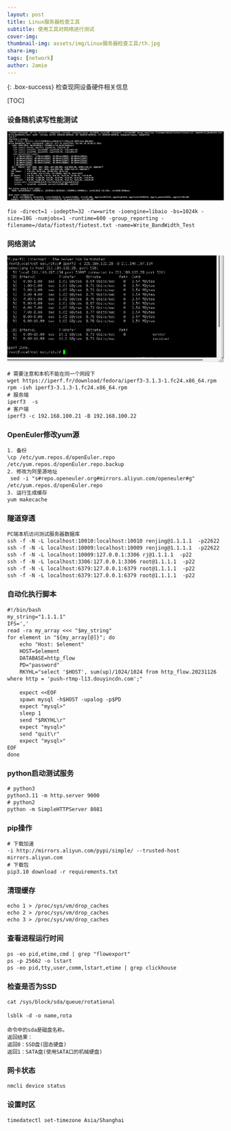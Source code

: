 ```yaml
---
layout: post
title: Linux服务器检查工具
subtitle: 使用工具对网络进行测试
cover-img: 
thumbnail-img: assets/img/Linux服务器检查工具/th.jpg
share-img: 
tags: [network]
author: Jamie
---
```


{: .box-success}
检查现网设备硬件相关信息

[TOC]

### 设备随机读写性能测试

![Crepe](/assets/img/Linux服务器检查工具/Snipaste_2023-12-29_09-55-46.png)

```shell
fio -direct=1 -iodepth=32 -rw=write -ioengine=libaio -bs=1024k -size=10G -numjobs=1 -runtime=600 -group_reporting -filename=/data/fiotest/fiotest.txt -name=Write_BandWidth_Test
```

### 网络测试

![Crepe](/assets/img/Linux服务器检查工具/企业微信截图_16977812896091.png)

```shell
# 需要注意和本机不能在同一个网段下
wget https://iperf.fr/download/fedora/iperf3-3.1.3-1.fc24.x86_64.rpm
rpm -ivh iperf3-3.1.3-1.fc24.x86_64.rpm
# 服务端
iperf3  -s 
# 客户端
iperf3 -c 192.168.100.21 -B 192.168.100.22 
```

### OpenEuler修改yum源

```shell
1. 备份
\cp /etc/yum.repos.d/openEuler.repo /etc/yum.repos.d/openEuler.repo.backup
2. 修改为阿里源地址
 sed -i "s#repo.openeuler.org#mirrors.aliyun.com/openeuler#g" /etc/yum.repos.d/openEuler.repo
3. 运行生成缓存
yum makecache
```

### 隧道穿透

```shell
PC端本机访问测试服务器数据库
ssh -f -N -L localhost:10010:localhost:10010 renjing@1.1.1.1  -p22622
ssh -f -N -L localhost:10009:localhost:10009 renjing@1.1.1.1  -p22622
ssh -f -N -L localhost:10009:127.0.0.1:3306 rj@1.1.1.1  -p22
ssh -f -N -L localhost:3306:127.0.0.1:3306 root@1.1.1.1  -p22
ssh -f -N -L localhost:6379:127.0.0.1:6379 root@1.1.1.1  -p22
ssh -f -N -L localhost:6379:127.0.0.1:6379 root@1.1.1.1  -p22
```

### 自动化执行脚本

```shell
#!/bin/bash
my_string="1.1.1.1"
IFS=','
read -ra my_array <<< "$my_string"
for element in "${my_array[@]}"; do
    echo "Host: $element"
    HOST=$element
    DATABASE=http_flow
    PD="password"
    RKYHL="select '$HOST', sum(up)/1024/1024 from http_flow.20231126 where http = 'push-rtmp-l13.douyincdn.com';"
    
    expect <<EOF
    spawn mysql -h$HOST -upalog -p$PD
    expect "mysql>"
    sleep 1
    send "$RKYHL\r"
    expect "mysql>"
    send "quit\r"
    expect "mysql>"
EOF
done
```

### python启动测试服务

```shell
# python3
python3.11 -m http.server 9000
# python2
python -m SimpleHTTPServer 8081
```

### pip操作

```shell
# 下载加速
-i http://mirrors.aliyun.com/pypi/simple/ --trusted-host mirrors.aliyun.com
# 下载包
pip3.10 download -r requirements.txt 
```

### 清理缓存

```shell
echo 1 > /proc/sys/vm/drop_caches
echo 2 > /proc/sys/vm/drop_caches
echo 3 > /proc/sys/vm/drop_caches
```

### 查看进程运行时间

```shell
ps -eo pid,etime,cmd | grep "flowexport"
ps -p 25662 -o lstart
ps -eo pid,tty,user,comm,lstart,etime | grep clickhouse
```

### 检查是否为SSD

```shell
cat /sys/block/sda/queue/rotational 

lsblk -d -o name,rota

命令中的sda是磁盘名称。
返回结果：
返回0：SSD盘(固态硬盘)
返回1：SATA盘(使用SATA口的机械硬盘)
```

### 网卡状态

```shell
nmcli device status
```

### 设置时区

```shell
timedatectl set-timezone Asia/Shanghai
```
